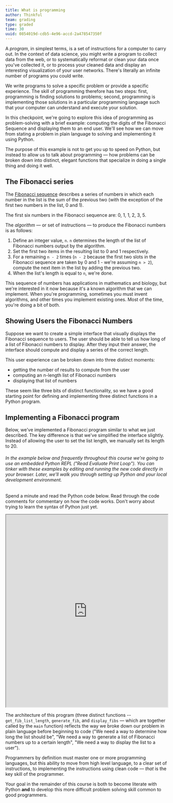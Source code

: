 ```yaml
---
title: What is programming
author: Thinkful
team: grading
type: graded
time: 30
uuid: 0854019d-cdb5-4e96-accd-2a478547350f
---
```


A *program*, in simplest terms, is a set of instructions for a computer to carry out. In the context of data science, you might write a program to collect data from the web, or to systematically reformat or clean your data once you've collected it, or to process your cleaned data and display an interesting visualization of your user networks. There's literally an infinite number of programs you could write.

We write programs to solve a specific problem or provide a specific experience. The skill of programming therefore has two steps: first, programming is finding solutions to problems; second, programming is implementing those solutions in a particular programming language such that your computer can understand and execute your solution.

In this checkpoint, we're going to explore this idea of programming as problem-solving with a brief example: computing the digits of the Fibonacci Sequence and displaying them to an end user. We'll see how we can move from stating a problem in plain language to solving and implementing it using Python.

The purpose of this example is not to get you up to speed on Python, but instead to allow us to talk about programming — how problems can be broken down into distinct, elegant functions that specialize in doing a single thing and doing it well.

## The Fibonacci series

The [Fibonacci sequence](https://en.wikipedia.org/wiki/Fibonacci_number) describes a series of numbers in which each number in the list is the sum of the previous two (with the exception of the first two numbers in the list, 0 and 1).

The first six numbers in the Fibonacci sequence are: 0, 1, 1, 2, 3, 5.

The *algorithm* — or set of instructions — to produce the Fibonacci numbers is as follows:

1. Define an integer value, `n`. `n` determines the length of the list of Fibonacci numbers output by the algorithm.
2. Set the first two items in the resulting list to 0 and 1 respectively.
3. For a remaining `n - 2` times (`n - 2` because the first two slots in the Fibonacci sequence are taken by 0 and 1 - we're assuming `n > 2`), compute the next item in the list by adding the previous two.
4. When the list's length is equal to `n`, we're done.

This sequence of numbers has applications in mathematics and biology, but we're interested in it now because it's a known algorithm that we can implement. When you're programming, sometimes you must invent algorithms, and other times you implement existing ones. Most of the time, you're doing a bit of both.

## Showing Users the Fibonacci Numbers

Suppose we want to create a simple interface that visually displays the Fibonacci sequence to users. The user should be able to tell us how long of a list of Fibonacci numbers to display. After they input their answer, the interface should compute and display a series of the correct length.

This user experience can be broken down into three distinct moments:

* getting the number of results to compute from the user
* computing an n-length list of Fibonacci numbers
* displaying that list of numbers

These seem like three bits of distinct functionality, so we have a good starting point for defining and implementing three distinct functions in a Python program.


## Implementing a Fibonacci program

Below, we've implemented a Fibonacci program similar to what we just described. The key difference is that we've simplified the interface slightly. Instead of allowing the user to set the list length, we manually set its length to 20.

###### In the example below and frequently throughout this course we're going to use an embedded Python REPL ("Read Evaluate Print Loop"). You can tinker with these examples by editing and running the new code directly in your browser. Later, we'll walk you through setting up Python and your local development environment.

Spend a minute and read the Python code below. Read through the code comments for commentary on how the code works. Don't worry about trying to learn the syntax of Python just yet.

<iframe height="600px" width="100%" src="https://trinket.io/embed/python3/0e0f16ed01"></iframe>

The architecture of this program (three distinct functions -- `get_fib_list_length`, `generate_fib`, and `display_fibs` — which are together called by the `main` function) reflects the way we broke down our problem in plain language before beginning to code ("We need a way to determine how long the list should be", "We need a way to generate a list of Fibonacci numbers up to a certain length", "We need a way to display the list to a user").

Programmers by definition must master one or more programming languages, but this ability to move from high level language, to a clear set of instructions, to implementing the instructions using clean code — _that_ is the key skill of the programmer.

Your goal in the remainder of this course is both to become literate with Python **and** to develop this more difficult problem solving skill common to good programmers.